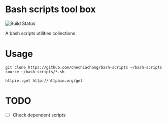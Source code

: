 Bash scripts tool box
===

![Build Status](https://travis-ci.org/chechiachang/bash-scripts.svg?branch=master)

A bash scripts utilities collections

# Usage

```
git clone https://github.com/chechiachang/bash-scripts ~/bash-scripts
source ~/bash-scripts/*.sh

httpie::get http://httpbin.org/get
```

# TODO

- [ ] Check dependent scripts
